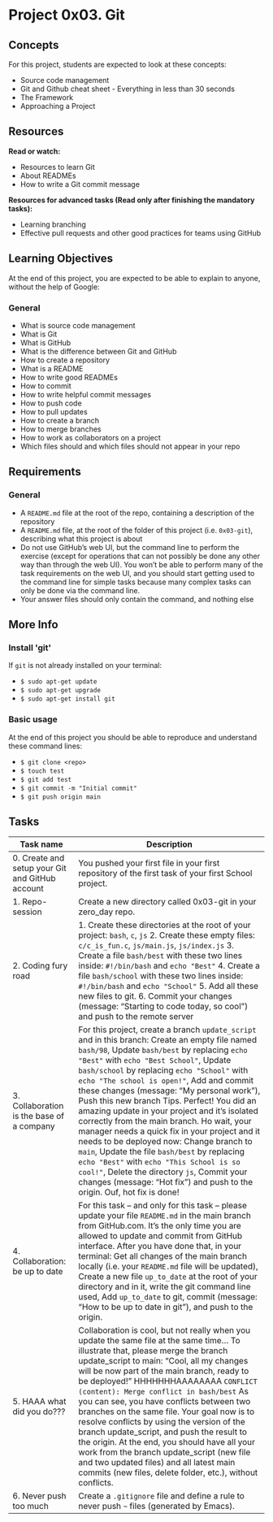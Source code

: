 # Project 0x03. Git

## Concepts

For this project, students are expected to look at these concepts:

* Source code management
* Git and Github cheat sheet - Everything in less than 30 seconds
* The Framework
* Approaching a Project

## Resources

__Read or watch:__

* Resources to learn Git
* About READMEs
* How to write a Git commit message

__Resources for advanced tasks (Read only after finishing the mandatory tasks):__

* Learning branching
* Effective pull requests and other good practices for teams using GitHub

## Learning Objectives

At the end of this project, you are expected to be able to explain to anyone, without the help of Google:

### General

* What is source code management
* What is Git
* What is GitHub
* What is the difference between Git and GitHub
* How to create a repository
* What is a README
* How to write good READMEs
* How to commit
* How to write helpful commit messages
* How to push code
* How to pull updates
* How to create a branch
* How to merge branches
* How to work as collaborators on a project
* Which files should and which files should not appear in your repo

## Requirements

### General

* A `README.md` file at the root of the repo, containing a description of the repository
* A `README.md` file, at the root of the folder of this project (i.e. `0x03-git`), describing what this project is about
* Do not use GitHub’s web UI, but the command line to perform the exercise (except for operations that can not possibly be done any other way than through the web UI). You won’t be able to perform many of the task requirements on the web UI, and you should start getting used to the command line for simple tasks because many complex tasks can only be done via the command line.
* Your answer files should only contain the command, and nothing else

## More Info

### Install 'git'

If `git` is not already installed on your terminal:

* `$ sudo apt-get update`
* `$ sudo apt-get upgrade`
* `$ sudo apt-get install git`

### Basic usage

At the end of this project you should be able to reproduce and understand these command lines:

* `$ git clone <repo>`
* `$ touch test`
* `$ git add test`
* `$ git commit -m "Initial commit"`
* `$ git push origin main`

## Tasks

| Task name | Description |
| --- | --- |
| 0. Create and setup your Git and GitHub account | You pushed your first file in your first repository of the first task of your first School project. |
| 1. Repo-session | Create a new directory called 0x03-git in your zero_day repo. |
| 2. Coding fury road | 1. Create these directories at the root of your project: `bash`, `c`, `js` 2. Create these empty files: `c/c_is_fun.c`, `js/main.js`, `js/index.js` 3. Create a file `bash/best` with these two lines inside: `#!/bin/bash` and `echo "Best"` 4. Create a file `bash/school` with these two lines inside: `#!/bin/bash` and `echo "School"` 5. Add all these new files to git. 6. Commit your changes (message: “Starting to code today, so cool”) and push to the remote server |
| 3. Collaboration is the base of a company | For this project, create a branch `update_script` and in this branch: Create an empty file named `bash/98`, Update `bash/best` by replacing `echo "Best"` with `echo "Best School"`, Update `bash/school` by replacing `echo "School"` with `echo "The school is open!"`, Add and commit these changes (message: “My personal work”), Push this new branch Tips. Perfect! You did an amazing update in your project and it’s isolated correctly from the main branch. Ho wait, your manager needs a quick fix in your project and it needs to be deployed now: Change branch to `main`, Update the file `bash/best` by replacing `echo "Best"` with `echo "This School is so cool!"`, Delete the directory `js`, Commit your changes (message: “Hot fix”) and push to the origin. Ouf, hot fix is done! |
| 4. Collaboration: be up to date  | For this task – and only for this task – please update your file `README.md` in the main branch from GitHub.com. It’s the only time you are allowed to update and commit from GitHub interface. After you have done that, in your terminal: Get all changes of the main branch locally (i.e. your `README.md` file will be updated), Create a new file `up_to_date` at the root of your directory and in it, write the git command line used, Add `up_to_date` to git, commit (message: “How to be up to date in git”), and push to the origin. |
| 5. HAAA what did you do??? | Collaboration is cool, but not really when you update the same file at the same time… To illustrate that, please merge the branch update_script to main: “Cool, all my changes will be now part of the main branch, ready to be deployed!” HHHHHHHAAAAAAAA `CONFLICT (content): Merge conflict in bash/best` As you can see, you have conflicts between two branches on the same file. Your goal now is to resolve conflicts by using the version of the branch update_script, and push the result to the origin. At the end, you should have all your work from the branch update_script (new file and two updated files) and all latest main commits (new files, delete folder, etc.), without conflicts. |
| 6. Never push too much | Create a `.gitignore` file and define a rule to never push `~` files (generated by Emacs). |
